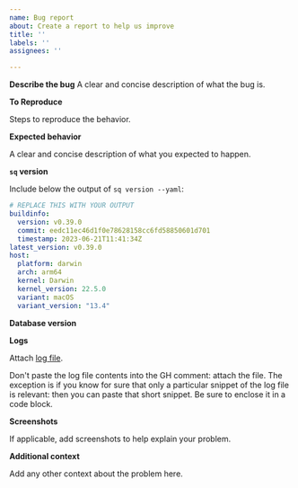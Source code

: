 ```yaml
---
name: Bug report
about: Create a report to help us improve
title: ''
labels: ''
assignees: ''

---
```


**Describe the bug**
A clear and concise description of what the bug is.

**To Reproduce**

Steps to reproduce the behavior.

**Expected behavior**

A clear and concise description of what you expected to happen.

**`sq` version**

Include below the output of `sq version --yaml`:

```yaml
# REPLACE THIS WITH YOUR OUTPUT
buildinfo:
  version: v0.39.0
  commit: eedc11ec46d1f0e78628158cc6fd58850601d701
  timestamp: 2023-06-21T11:41:34Z
latest_version: v0.39.0
host:
  platform: darwin
  arch: arm64
  kernel: Darwin
  kernel_version: 22.5.0
  variant: macOS
  variant_version: "13.4"
```

**Database version**

**Logs**

Attach [log file](https://sq.io/docs/config/#logging).

Don't paste the log file contents into the GH comment: attach the file.
The exception is if you know for sure that only a particular snippet of
the log file is relevant: then you can paste that short snippet. Be sure
to enclose it in a code block.

**Screenshots**

If applicable, add screenshots to help explain your problem.

**Additional context**

Add any other context about the problem here.
